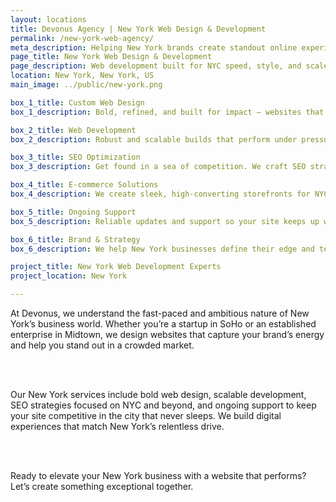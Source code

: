 ```yaml
---
layout: locations
title: Devonus Agency | New York Web Design & Development
permalink: /new-york-web-agency/
meta_description: Helping New York brands create standout online experiences.
page_title: New York Web Design & Development
page_description: Web development built for NYC speed, style, and scale.
location: New York, New York, US
main_image: ../public/new-york.png

box_1_title: Custom Web Design
box_1_description: Bold, refined, and built for impact — websites that match the energy and ambition of NYC.

box_2_title: Web Development
box_2_description: Robust and scalable builds that perform under pressure — just like New York.

box_3_title: SEO Optimization
box_3_description: Get found in a sea of competition. We craft SEO strategies for visibility in New York and beyond.

box_4_title: E-commerce Solutions
box_4_description: We create sleek, high-converting storefronts for NYC brands ready to scale.

box_5_title: Ongoing Support
box_5_description: Reliable updates and support so your site keeps up with the city that never sleeps.

box_6_title: Brand & Strategy
box_6_description: We help New York businesses define their edge and tell their story with confidence.

project_title: New York Web Development Experts
project_location: New York

---
```


At Devonus, we understand the fast-paced and ambitious nature of New York’s business world. Whether you’re a startup in SoHo or an established enterprise in Midtown, we design websites that capture your brand’s energy and help you stand out in a crowded market.

<br>  
<br>

Our New York services include bold web design, scalable development, SEO strategies focused on NYC and beyond, and ongoing support to keep your site competitive in the city that never sleeps. We build digital experiences that match New York’s relentless drive.

<br>  
<br>

Ready to elevate your New York business with a website that performs? Let’s create something exceptional together.
